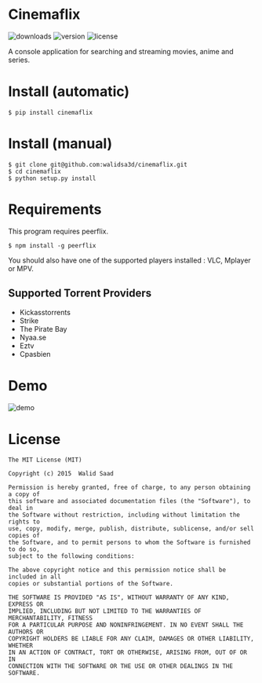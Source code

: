 # Cinemaflix
![downloads](https://img.shields.io/pypi/dm/cinemaflix.svg)
![version](https://img.shields.io/pypi/v/cinemaflix.svg)
![license](https://img.shields.io/pypi/l/cinemaflix.svg)

A console application for searching and streaming movies, anime and series.

# Install (automatic)
```
$ pip install cinemaflix
```
# Install (manual)
```
$ git clone git@github.com:walidsa3d/cinemaflix.git
$ cd cinemaflix
$ python setup.py install
```
# Requirements
This program requires peerflix.
```
$ npm install -g peerflix
```
You should also have one of the supported players installed : VLC, Mplayer or MPV.

## Supported Torrent Providers
- Kickasstorrents
- Strike
- The Pirate Bay
- Nyaa.se
- Eztv
- Cpasbien

# Demo
![demo](https://cloud.githubusercontent.com/assets/821918/10253063/3cbba214-6933-11e5-9674-8aae44013463.gif)

# License
```
The MIT License (MIT)

Copyright (c) 2015  Walid Saad

Permission is hereby granted, free of charge, to any person obtaining a copy of
this software and associated documentation files (the "Software"), to deal in
the Software without restriction, including without limitation the rights to
use, copy, modify, merge, publish, distribute, sublicense, and/or sell copies of
the Software, and to permit persons to whom the Software is furnished to do so,
subject to the following conditions:

The above copyright notice and this permission notice shall be included in all
copies or substantial portions of the Software.

THE SOFTWARE IS PROVIDED "AS IS", WITHOUT WARRANTY OF ANY KIND, EXPRESS OR
IMPLIED, INCLUDING BUT NOT LIMITED TO THE WARRANTIES OF MERCHANTABILITY, FITNESS
FOR A PARTICULAR PURPOSE AND NONINFRINGEMENT. IN NO EVENT SHALL THE AUTHORS OR
COPYRIGHT HOLDERS BE LIABLE FOR ANY CLAIM, DAMAGES OR OTHER LIABILITY, WHETHER
IN AN ACTION OF CONTRACT, TORT OR OTHERWISE, ARISING FROM, OUT OF OR IN
CONNECTION WITH THE SOFTWARE OR THE USE OR OTHER DEALINGS IN THE SOFTWARE.
```